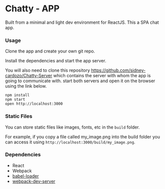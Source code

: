 Chatty - APP
=====================

Built from a minimal and light dev environment for ReactJS. This a SPA chat app. 

### Usage

Clone the app and create your own git repo.

Install the dependencies and start the app server.

You will also need to clone this repository https://github.com/sidney-cardozo/Chatty-Server which contains the server with whom the app is going to communicate with. start both servers and open it on the browser using the link below.

```
npm install
npm start
open http://localhost:3000
```

### Static Files

You can store static files like images, fonts, etc in the `build` folder.

For example, if you copy a file called my_image.png into the build folder you can access it using `http://localhost:3000/build/my_image.png`.


### Dependencies

* React
* Webpack
* [babel-loader](https://github.com/babel/babel-loader)
* [webpack-dev-server](https://github.com/webpack/webpack-dev-server)
